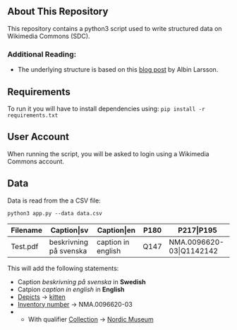 ## About This Repository
This repository contains a python3 script used to write structured data on Wikimedia Commons (SDC). 

### Additional Reading:
* The underlying structure is based on this [blog post](https://byabbe.se/2020/09/15/writing-structured-data-on-commons-with-python) by Albin Larsson.

## Requirements

To run it you will have to install dependencies using:
`pip install -r requirements.txt`

## User Account

When running the script, you will be asked to login using a Wikimedia Commons account.

## Data

Data is read from the a CSV file:

````
python3 app.py --data data.csv
````

| Filename      |Caption\|sv            |Caption\|en       |P180 |P217\|P195              |
| --------------|-----------------------|------------------|-----|------------------------|
| Test.pdf      | beskrivning på svenska|caption in english|Q147 |NMA.0096620-03\|Q1142142|

This will add the following statements:
* Caption _beskrivning på svenska_ in **Swedish**
* Catpion _caption in english_ in **English**
* [Depicts](https://www.wikidata.org/wiki/Property:P180) → [kitten](https://www.wikidata.org/wiki/Q147)
* [Inventory number](https://www.wikidata.org/wiki/Property:P217) → NMA.0096620-03
* * With qualifier [Collection](https://www.wikidata.org/wiki/Property:P195) → [Nordic Museum](https://www.wikidata.org/wiki/Q1142142)